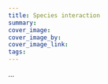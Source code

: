 ```yaml
---
title: Species interaction
summary: 
cover_image: 
cover_image_by: 
cover_image_link: 
tags: 
---
```


...
